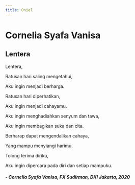 ```yaml
---
title: Oniel
---
```


# Cornelia Syafa Vanisa

## Lentera

Lentera,

Ratusan hari saling mengetahui,

Aku ingin menjadi berharga.

Ratusan hari diperhatikan,

Aku ingin menjadi cahayamu.

Aku ingin menghadiahkan senyum dan tawa,

Aku ingin membagikan suka dan cita.

Berharap dapat mengendalikan cahaya,

Yang mampu menyiangi harimu.

Tolong terima diriku,

Aku ingin dipercara pada diri dan setiap mampuku.

##### _- Cornelia Syafa Vanisa, FX Sudirman, DKI Jakarta, 2020_
